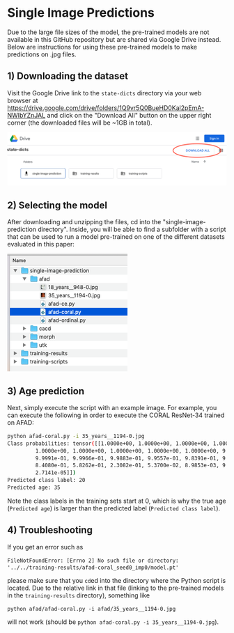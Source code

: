 # Single Image Predictions

Due to the large file sizes of the model, the pre-trained models are not available in this GitHub repository but are shared via Google Drive instead. Below are instructions for using these pre-trained models to make predictions on .jpg files.



## 1) Downloading the dataset

Visit the Google Drive link to the `state-dicts` directory via your web browser at https://drive.google.com/drive/folders/1Q9vr5Q0BueHD0Kal2pEmA-NWIbYZnJAL and click on the "Download All" button on the upper right corner (the downloaded files will be ~1GB in total).

![](./images/googledrive-download.png)



## 2) Selecting the model

After downloading and unzipping the files, cd into the "single-image-prediction directory". Inside, you will be able to find a subfolder with a script that can be used to run a model pre-trained on one of the different datasets evaluated in this paper:

![](./images/afad-coral.png)



## 3) Age prediction

Next, simply execute the script with an example image. For example, you can execute the following in order to execute the CORAL ResNet-34 trained on AFAD:

```bash
python afad-coral.py -i 35_years__1194-0.jpg 
Class probabilities: tensor([[1.0000e+00, 1.0000e+00, 1.0000e+00, 1.0000e+00, 1.0000e+00, 1.0000e+00,
         1.0000e+00, 1.0000e+00, 1.0000e+00, 1.0000e+00, 1.0000e+00, 9.9998e-01,
         9.9991e-01, 9.9966e-01, 9.9883e-01, 9.9557e-01, 9.8391e-01, 9.4708e-01,
         8.4080e-01, 5.8262e-01, 2.3082e-01, 5.3700e-02, 8.9853e-03, 9.9941e-04,
         2.7141e-05]])
Predicted class label: 20
Predicted age: 35
```

Note the class labels in the training sets start at 0, which is why the true age (`Predicted age`) is larger than the predicted label (`Predicted class label`).



## 4) Troubleshooting



 If you get an error such as 

    FileNotFoundError: [Errno 2] No such file or directory: '../../training-results/afad-coral_seed0_imp0/model.pt'

please make sure that you `cd`ed into the directory where the Python script is located. Due to the relative link in that file (linking to the pre-trained models in the `training-results` directory), something like


    python afad/afad-coral.py -i afad/35_years__1194-0.jpg  

will not work (should be `python afad-coral.py -i 35_years__1194-0.jpg`).